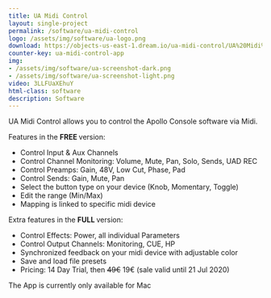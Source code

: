 ```yaml
---
title: UA Midi Control
layout: single-project
permalink: /software/ua-midi-control
logo: /assets/img/software/ua-logo.png
download: https://objects-us-east-1.dream.io/ua-midi-control/UA%20Midi%20Control.zip
counter-key: ua-midi-control-app
img: 
- /assets/img/software/ua-screenshot-dark.png
- /assets/img/software/ua-screenshot-light.png
video: 3LLFUaXEhuY
html-class: software
description: Software
---
```


UA Midi Control allows you to control the Apollo Console software via Midi.

Features in the <b> FREE </b> version:
- Control Input & Aux Channels
- Control Channel Monitoring: Volume, Mute, Pan, Solo, Sends, UAD REC
- Control Preamps: Gain, 48V, Low Cut, Phase, Pad 
- Control Sends: Gain, Mute, Pan
- Select the button type on your device (Knob, Momentary, Toggle)
- Edit the range (Min/Max)
- Mapping is linked to specific midi device

Extra features in the <b> FULL </b> version:
- Control Effects: Power, all individual Parameters
- Control Output Channels: Monitoring, CUE, HP
- Synchronized feedback on your midi device with adjustable color
- Save and load file presets
- Pricing: 14 Day Trial, then ~~49€~~ 19€ (sale valid until 21 Jul 2020)

The App is currently only available for Mac <i style="margin-left: 2px" class="fa fa-apple"></i>

